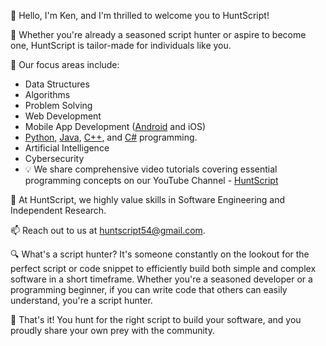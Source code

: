 👋 Hello, I'm Ken, and I'm thrilled to welcome you to HuntScript!

🎯 Whether you're already a seasoned script hunter or aspire to become one, HuntScript is tailor-made for individuals like you.

👀 Our focus areas include:

- Data Structures
- Algorithms
- Problem Solving
- Web Development
- Mobile App Development ([Android](https://developer.android.com/get-started/overview) and iOS)
- [Python](https://www.python.org/), [Java](https://docs.oracle.com/javase/8/docs/), [C++](https://cplusplus.com/), and [C#](https://learn.microsoft.com/en-us/dotnet/csharp/) programming.
- Artificial Intelligence
- Cybersecurity
- 💡 We share comprehensive video tutorials covering essential programming concepts on our YouTube Channel - [HuntScript](https://www.youtube.com/channel/UCsrpb6yzAOAjgp5jWqajVOQ)

🌱 At HuntScript, we highly value skills in Software Engineering and Independent Research.

📫 Reach out to us at huntscript54@gmail.com.

🔍 What's a script hunter? It's someone constantly on the lookout for the perfect script or code snippet to efficiently build both simple and complex software in a short timeframe. Whether you're a seasoned developer or a programming beginner, if you can write code that others can easily understand, you're a script hunter.

🚀 That's it! You hunt for the right script to build your software, and you proudly share your own prey with the community.

<!---
- 💞️ I’m looking to collaborate on projects related to programming. 
huntscript/huntscript is a ✨ special ✨ repository because its `README.md` (this file) appears on your GitHub profile.
You can click the Preview link to take a look at your changes.
--->
